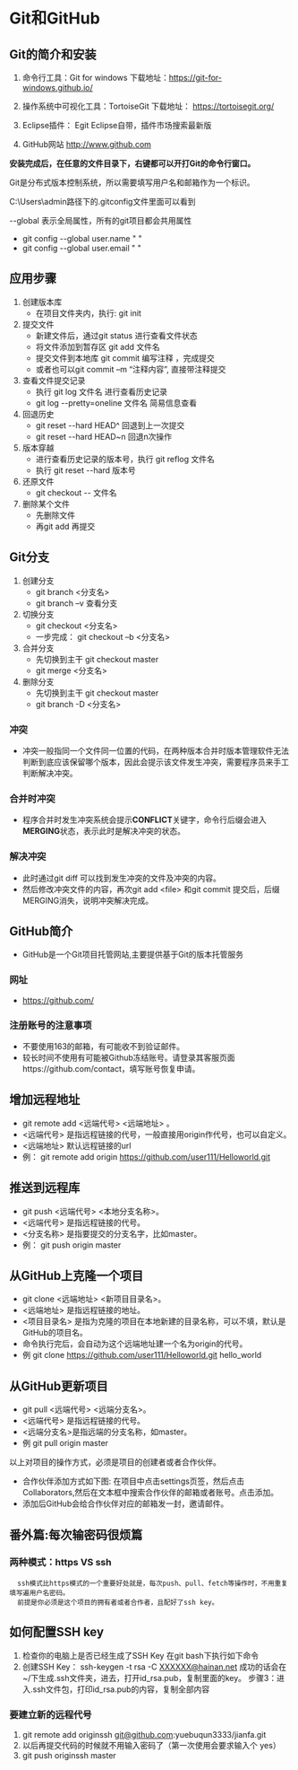 # Git和GitHub
## Git的简介和安装
1. 命令行工具：Git for windows
下载地址：https://git-for-windows.github.io/

2.  操作系统中可视化工具：TortoiseGit
下载地址： https://tortoisegit.org/

3.  Eclipse插件： Egit
Eclipse自带，插件市场搜索最新版

4.  GitHub网站
http://www.github.com

**安装完成后，在任意的文件目录下，右键都可以开打Git的命令行窗口。**

Git是分布式版本控制系统，所以需要填写用户名和邮箱作为一个标识。

C:\Users\admin路径下的.gitconfig文件里面可以看到

--global 表示全局属性，所有的git项目都会共用属性
- git config --global user.name "   "
- git config --global user.email "   "

## 应用步骤
1. 创建版本库
     - 在项目文件夹内，执行:  git  init
2. 提交文件
     - 新建文件后，通过git  status  进行查看文件状态
     - 将文件添加到暂存区   git  add  文件名
     - 提交文件到本地库  git  commit 编写注释 ，完成提交
     - 或者也可以git  commit  –m “注释内容”, 直接带注释提交
3. 查看文件提交记录
     - 执行 git  log  文件名     进行查看历史记录
     - git log  --pretty=oneline 文件名      简易信息查看
4. 回退历史
     - git  reset  --hard HEAD^   回退到上一次提交
     - git  reset  --hard HEAD~n  回退n次操作
5. 版本穿越
     - 进行查看历史记录的版本号，执行 git  reflog  文件名
     - 执行 git  reset  --hard  版本号
6. 还原文件
     - git  checkout -- 文件名  
7. 删除某个文件
     - 先删除文件
     - 再git add 再提交
  
## Git分支
1. 创建分支
     - git  branch  <分支名>
     - git branch –v  查看分支
2. 切换分支
     - git checkout  <分支名>
     - 一步完成： git checkout  –b  <分支名>
3. 合并分支
     - 先切换到主干   git  checkout  master
     - git  merge  <分支名>
4. 删除分支
     - 先切换到主干   git  checkout  master
     - git  branch -D  <分支名>

### 冲突
- 冲突一般指同一个文件同一位置的代码，在两种版本合并时版本管理软件无法判断到底应该保留哪个版本，因此会提示该文件发生冲突，需要程序员来手工判断解决冲突。
### 合并时冲突
- 程序合并时发生冲突系统会提示**CONFLICT**关键字，命令行后缀会进入**MERGING**状态，表示此时是解决冲突的状态。
### 解决冲突
- 此时通过git diff 可以找到发生冲突的文件及冲突的内容。
- 然后修改冲突文件的内容，再次git add \<file> 和git commit 提交后，后缀MERGING消失，说明冲突解决完成。

## GitHub简介
- GitHub是一个Git项目托管网站,主要提供基于Git的版本托管服务
### 网址
- https://github.com/
### 注册账号的注意事项
- 不要使用163的邮箱，有可能收不到验证邮件。
- 较长时间不使用有可能被Github冻结账号。请登录其客服页面https://github.com/contact，填写账号恢复申请。 

## 增加远程地址
- git remote add  <远端代号>   <远端地址> 。
- <远端代号> 是指远程链接的代号，一般直接用origin作代号，也可以自定义。
- <远端地址> 默认远程链接的url
- 例： git  remote  add  origin  https://github.com/user111/Helloworld.git

## 推送到远程库
- git  push   <远端代号>    <本地分支名称>。
-  <远端代号> 是指远程链接的代号。
-  <分支名称>  是指要提交的分支名字，比如master。
- 例： git  push  origin  master

## 从GitHub上克隆一个项目
- git  clone   <远端地址>   <新项目目录名>。
-  <远端地址> 是指远程链接的地址。
- <项目目录名>  是指为克隆的项目在本地新建的目录名称，可以不填，默认是GitHub的项目名。
- 命令执行完后，会自动为这个远端地址建一个名为origin的代号。
-  例 git  clone  https://github.com/user111/Helloworld.git   hello_world

## 从GitHub更新项目
- git  pull   <远端代号>   <远端分支名>。
-  <远端代号> 是指远程链接的代号。
- <远端分支名>是指远端的分支名称，如master。 
- 例 git pull origin  master

以上对项目的操作方式，必须是项目的创建者或者合作伙伴。
- 合作伙伴添加方式如下图: 在项目中点击settings页签，然后点击Collaborators,然后在文本框中搜索合作伙伴的邮箱或者账号。点击添加。
- 添加后GitHub会给合作伙伴对应的邮箱发一封，邀请邮件。

## 番外篇:每次输密码很烦篇
### 两种模式：https VS ssh 
      ssh模式比https模式的一个重要好处就是，每次push、pull、fetch等操作时，不用重复填写遍用户名密码。
      前提是你必须是这个项目的拥有者或者合作者，且配好了ssh key。

## 如何配置SSH key
1. 检查你的电脑上是否已经生成了SSH Key 在git bash下执行如下命令
2. 创建SSH Key： ssh-keygen -t rsa -C   XXXXXX@hainan.net
成功的话会在~/下生成.ssh文件夹，进去，打开id_rsa.pub，复制里面的key。
步骤3：进入.ssh文件包，打印id_rsa.pub的内容，复制全部内容

###  要建立新的远程代号
1. git remote add  originssh  git@github.com:yuebuqun3333/jianfa.git
2. 以后再提交代码的时候就不用输入密码了（第一次使用会要求输入个 yes）
3. git push originssh master










